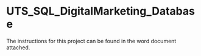 # UTS_SQL_DigitalMarketing_Database

The instructions for this project can be found in the word document attached.
